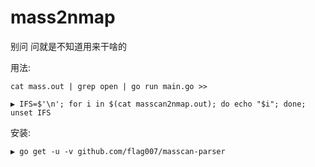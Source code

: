 # mass2nmap
别问 问就是不知道用来干啥的

用法:

```
cat mass.out | grep open | go run main.go >> 
```

```
▶ IFS=$'\n'; for i in $(cat masscan2nmap.out); do echo "$i"; done; unset IFS
```




安装:

```
▶ go get -u -v github.com/flag007/masscan-parser
```
